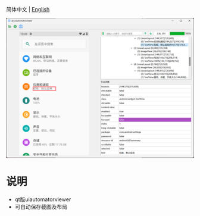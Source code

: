 简体中文 | [English](./README_en.md)


![screenshot](https://raw.githubusercontent.com/engun/qt_uiautomatorviewer/master/screenshot/1.png)


# 说明

- qt版uiautomatorviewer
- 可自动保存截图及布局